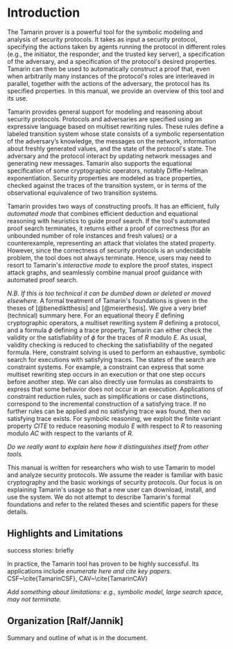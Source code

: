 Introduction
========

The Tamarin prover is a powerful tool for the symbolic
modeling and analysis of security protocols.
It takes as input a security protocol, specifying the actions taken by
agents running the protocol in different roles (e.g., the
initiator, the responder, and the trusted key server), a specification
of the adversary, and a specification of the protocol's desired properties.
Tamarin can then be used to automatically construct a
proof that, even when arbitrarily many instances of the protocol's roles 
are interleaved in parallel, together
with the actions of the adversary, the protocol has its
specified properties.  In this manual, we 
provide an overview of this tool and its use.

Tamarin provides general support for modeling and reasoning about
security protocols.  Protocols and adversaries are specified using an
expressive language based on multiset rewriting rules.  These rules
define a labeled transition system whose state consists of a symbolic
repersentation of the adversary’s knowledge, the messages on the
network, information about freshly generated values, and the state of
the protocol's state.  The adversary and the protocol interact by
updating network messages and generating new messages.  Tamarin also
supports the equational specification of some cryptographic operators,
notably Diffie-Hellman exponentiation.  Security properties are modeled
as trace properties, checked against the traces of the transition
system, or in terms of the observational equivalence of two transition
systems.

Tamarin provides two ways of constructing proofs.  It has an efficient,
fully *automated mode* that combines efficient deduction and equational
reasoning with heuristics to guide proof search.  If the tool's
automated proof search terminates, it returns either a proof of
correctness (for an unbounded number of role instances and fresh values)
or a counterexample, representing an attack that violates the stated
property.  However, since the correctness of security protocols is an
undecidable problem, the tool does not always terminate.  Hence, users
may need to resort to Tamarin's *interactive mode* to explore the proof
states, inspect attack graphs, and seamlessly combine manual proof
guidance with automated proof search.

*N.B. If this is too technical it can be dumbed down or deleted or
moved elsewhere.*
A formal treatment of Tamarin's foundations is given in the theses of
[@benediktthesis]
and [@meierthesis].  We give a very brief (technical) summary here.
For an equational theory $E$ defining cryptographic operators,
a multiset rewriting system $R$ defining a
protocol, and a formula $\phi$ defining a trace property, Tamarin can
either check the validity or the satisfiability of $\phi$ for the traces
of $R$ modulo $E$.  As usual, validity checking is reduced to checking
the satisfiability of the negated formula. Here, constraint solving is
used to perform an exhaustive, symbolic search for executions with
satisfying traces. The states of the search are constraint systems. For
example, a constraint can express that some multiset rewriting step
occurs in an execution or that one step occurs before another step. We
can also directly use formulas as constraints to express that some
behavior does not occur in an execution. Applications of constraint
reduction rules, such as simplifications or case distinctions,
correspond to the incremental construction of a satisfying trace. If no
further rules can be applied and no satisfying trace was found, then no
satisfying trace exists. For symbolic reasoning, we exploit the finite
variant property *CITE* to reduce reasoning modulo $E$ with respect to
$R$ to reasoning modulo $AC$ with respect to the variants of $R$.

*Do we really want to explain here how it  distinguishes itself from 
other tools.*

This manual is written for researchers who wish to use Tamarin
to model and analyze security protocols.  We assume the reader
is familiar with basic cryptography and the basic workings
of security protocols.  Our focus is on explaining Tamarin's usage
so that a new user can download, install, and use the system.
We do not attempt to describe Tamarin's formal foundations and
refer to the related theses and scientific papers for these details.

Highlights and Limitations
----------


success stories: briefly

In practice, the Tamarin tool has proven to be highly successful.
Its applications include *enumerate here and cite key papers*.
CSF~\cite{TamarinCSF}, CAV~\cite{TamarinCAV}

*Add something about limitations: 
e.g., symbolic model, large search space, may not
terminate.*




Organization [Ralf/Jannik]
--------------------------

Summary and outline of what is in the document.

